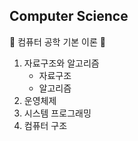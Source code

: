 ## Computer Science 

👻 컴퓨터 공학 기본 이론 👻

1. 자료구조와 알고리즘
   - 자료구조
   - 알고리즘
2. 운영체제
3. 시스템 프로그래밍
4. 컴퓨터 구조
